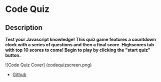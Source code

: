 # Code Quiz

## Description

**Test your Javascript knowledge! This quiz game features a countdown clock with a series of questions and then a final score. Highscores tab with top 10 scores to come! Begin to play by clicking the "start quiz" button.**

![Code Quiz Cover] (codequizscreen.png)

- [Github](https://github.com/MCannon33/code-quiz)
